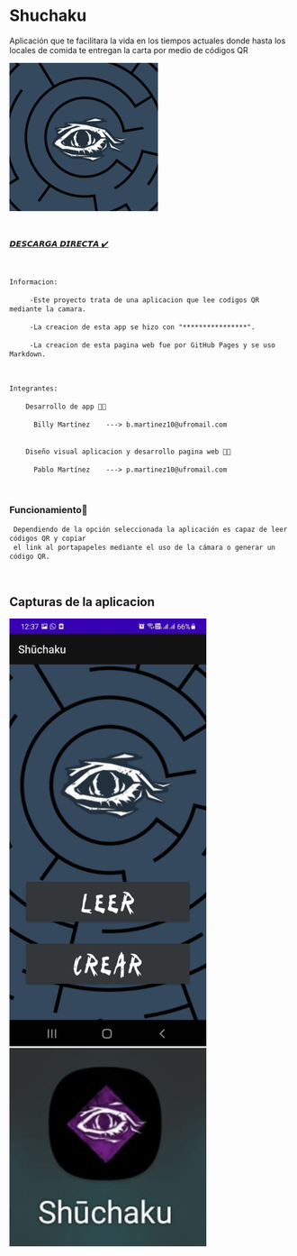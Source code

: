# Shuchaku

Aplicación que te facilitara la vida en los tiempos actuales donde hasta los locales de comida te entregan la carta por medio de códigos QR

![Image](https://github.com/MarksZero/app/blob/main/imagen_2021-12-16_114613.png)
<p>&nbsp;</p>

[𝘿𝙀𝙎𝘾𝘼𝙍𝙂𝘼 𝘿𝙄𝙍𝙀𝘾𝙏𝘼 ✔️](https://github.com/MarksZero/app/blob/main/Shuchaku.apk)

<p>&nbsp;</p>

    Informacion: 

         -Este proyecto trata de una aplicacion que lee codigos QR mediante la camara.

         -La creacion de esta app se hizo con "****************".

         -La creacion de esta pagina web fue por GitHub Pages y se uso Markdown.

<p>&nbsp;</p>

    Integrantes:

        Desarrollo de app 📱🔨

          Billy Martínez    ---> b.martinez10@ufromail.com
  
  
        Diseño visual aplicacion y desarrollo pagina web 📱🔨

          Pablo Martínez    ---> p.martinez10@ufromail.com

<p>&nbsp;</p>

### Funcionamiento🔧

     Dependiendo de la opción seleccionada la aplicación es capaz de leer códigos QR y copiar 
     el link al portapapeles mediante el uso de la cámara o generar un código QR.

<p>&nbsp;</p>


## Capturas de la aplicacion


<img src="https://github.com/MarksZero/app/blob/main/imagen_2021-12-16_123918.png" width="350">   <img src="https://github.com/MarksZero/app/blob/main/imagen_2021-12-16_123924.png" width="350">
